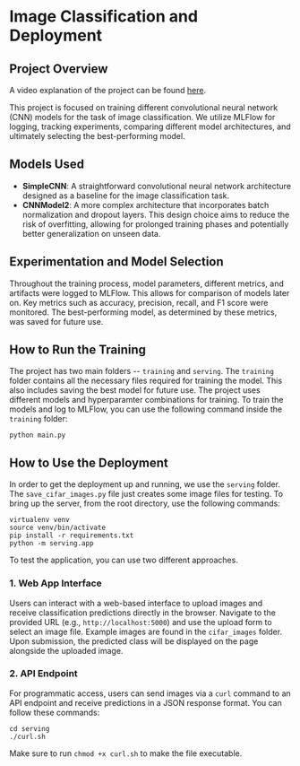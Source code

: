 # Image Classification and Deployment

## Project Overview

A video explanation of the project can be found [here](https://screenapp.io/app/#/shared/9011831a-095f-44e3-8c7a-9e27322f6c5c).

This project is focused on training different convolutional neural network (CNN) models for the task of image classification. We utilize MLFlow for logging, tracking experiments, comparing different model architectures, and ultimately selecting the best-performing model.

## Models Used
- **SimpleCNN**: A straightforward convolutional neural network architecture designed as a baseline for the image classification task.
- **CNNModel2**: A more complex architecture that incorporates batch normalization and dropout layers. This design choice aims to reduce the risk of overfitting, allowing for prolonged training phases and potentially better generalization on unseen data.

## Experimentation and Model Selection
Throughout the training process, model parameters, different metrics, and artifacts were logged to MLFlow. This allows for comparison of models later on. Key metrics such as accuracy, precision, recall, and F1 score were monitored. The best-performing model, as determined by these metrics, was saved for future use.

## How to Run the Training
The project has two main folders -- `training` and `serving`. The `training` folder contains all the necessary files required for training the model. This also includes saving the best model for future use. The project uses different models and hyperparamter combinations for training. To train the models and log to MLFlow, you can use the following command inside the `training` folder:

```
python main.py
```

## How to Use the Deployment

In order to get the deployment up and running, we use the `serving` folder. The `save_cifar_images.py` file just creates some image files for testing. To bring up the server, from the root directory, use the following commands:

```
virtualenv venv
source venv/bin/activate
pip install -r requirements.txt
python -m serving.app
```

To test the application, you can use two different approaches.

### 1. Web App Interface
Users can interact with a web-based interface to upload images and receive classification predictions directly in the browser. Navigate to the provided URL (e.g., `http://localhost:5000`) and use the upload form to select an image file. Example images are found in the `cifar_images` folder. Upon submission, the predicted class will be displayed on the page alongside the uploaded image.

### 2. API Endpoint
For programmatic access, users can send images via a `curl` command to an API endpoint and receive predictions in a JSON response format. You can follow these commands:

```
cd serving
./curl.sh
```

Make sure to run `chmod +x curl.sh` to make the file executable.
